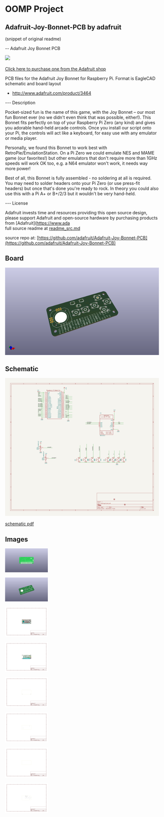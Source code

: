 # OOMP Project  
## Adafruit-Joy-Bonnet-PCB  by adafruit  
  
(snippet of original readme)  
  
-- Adafruit Joy Bonnet PCB  
  
<a href="http://www.adafruit.com/products/3464"><img src="assets/image.jpg?raw=true" width="500px"><br/>  
Click here to purchase one from the Adafruit shop</a>  
  
PCB files for the Adafruit Joy Bonnet for Raspberry Pi. Format is EagleCAD schematic and board layout  
* http://www.adafruit.com/product/3464  
  
--- Description  
  
Pocket-sized fun is the name of this game, with the Joy Bonnet – our most fun Bonnet ever (no we didn't even think that was possible, either!). This Bonnet fits perfectly on top of your Raspberry Pi Zero (any kind) and gives you adorable hand-held arcade controls. Once you install our script onto your Pi, the controls will act like a keyboard, for easy use with any emulator or media player.  
  
Personally, we found this Bonnet to work best with RetroPie/EmulationStation. On a Pi Zero we could emulate NES and MAME game (our favorites!) but other emulators that don't require more than 1GHz speeds will work OK too, e.g. a N64 emulator won't work, it needs way more power!  
  
Best of all, this Bonnet is fully assembled - no soldering at all is required. You may need to solder headers onto your Pi Zero (or use press-fit headers) but once that's done you're ready to rock. In theory you could also use this with a Pi A+ or B+/2/3 but it wouldn't be very hand-held.  
  
--- License  
  
Adafruit invests time and resources providing this open source design, please support Adafruit and open-source hardware by purchasing products from [Adafruit](https://www.ada  
  full source readme at [readme_src.md](readme_src.md)  
  
source repo at: [https://github.com/adafruit/Adafruit-Joy-Bonnet-PCB](https://github.com/adafruit/Adafruit-Joy-Bonnet-PCB)  
## Board  
  
[![working_3d.png](working_3d_600.png)](working_3d.png)  
## Schematic  
  
[![working_schematic.png](working_schematic_600.png)](working_schematic.png)  
  
[schematic pdf](working_schematic.pdf)  
## Images  
  
[![working_3D_bottom.png](working_3D_bottom_140.png)](working_3D_bottom.png)  
  
[![working_3D_top.png](working_3D_top_140.png)](working_3D_top.png)  
  
[![working_assembly_page_01.png](working_assembly_page_01_140.png)](working_assembly_page_01.png)  
  
[![working_assembly_page_02.png](working_assembly_page_02_140.png)](working_assembly_page_02.png)  
  
[![working_assembly_page_03.png](working_assembly_page_03_140.png)](working_assembly_page_03.png)  
  
[![working_assembly_page_04.png](working_assembly_page_04_140.png)](working_assembly_page_04.png)  
  
[![working_assembly_page_05.png](working_assembly_page_05_140.png)](working_assembly_page_05.png)  
  
[![working_assembly_page_06.png](working_assembly_page_06_140.png)](working_assembly_page_06.png)  
